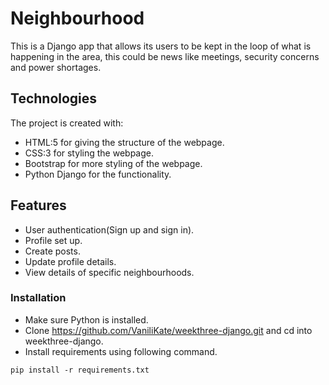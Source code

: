 # Neighbourhood
This is a Django app that allows its users to be kept in the loop of what is happening in the area, this could be news like meetings, security concerns and power shortages. 

## Technologies
The project is created with:
* HTML:5 for giving the structure of the webpage.
* CSS:3 for styling the webpage.
* Bootstrap for more styling of the webpage.
* Python Django for the functionality.

## Features

- User authentication(Sign up and sign in).
- Profile set up.
- Create posts.
- Update profile details.
- View details of specific neighbourhoods.

### Installation

- Make sure Python is installed.
- Clone https://github.com/VaniliKate/weekthree-django.git and cd into weekthree-django.
- Install requirements using following command.

```
pip install -r requirements.txt
```
